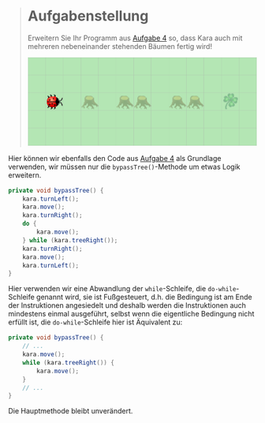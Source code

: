 > # Aufgabenstellung
>
> Erweitern Sie Ihr Programm aus [Aufgabe 4](IV.%20Kleeblattsuche%20im%20Wald%20I..md) so, dass Kara auch mit mehreren nebeneinander stehenden Bäumen fertig wird!
>
> ![Bild](./img/UmBaumHerumSchwer.png)

Hier können wir ebenfalls den Code aus [Aufgabe 4](IV.%20Kleeblattsuche%20im%20Wald%20I..md) als Grundlage verwenden, wir müssen nur die `bypassTree()`-Methode um etwas Logik erweitern.

```Java
private void bypassTree() {  
    kara.turnLeft();  
    kara.move();  
    kara.turnRight();  
    do {  
        kara.move();  
    } while (kara.treeRight());  
    kara.turnRight();  
    kara.move();  
    kara.turnLeft();  
}
```

Hier verwenden wir eine Abwandlung der `while`-Schleife, die `do-while`-Schleife genannt wird, sie ist Fußgesteuert, d.h. die Bedingung ist am Ende der Instruktionen angesiedelt und deshalb werden die Instruktionen auch mindestens einmal ausgeführt, selbst wenn die eigentliche Bedingung nicht erfüllt ist, die `do-while`-Schleife hier ist Äquivalent zu:

```Java
private void bypassTree() {  
    // ...
    kara.move();
    while (kara.treeRight()) {
	    kara.move();
    }
    // ... 
}
```

Die Hauptmethode bleibt unverändert.
